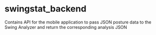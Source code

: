 # swingstat_backend

Contains API for the mobile application to pass JSON posture data to the Swing Analyzer and return the corresponding analysis JSON
